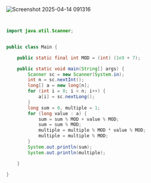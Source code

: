 ![Screenshot 2025-04-14 091316](https://github.com/user-attachments/assets/06bc7a91-272d-4d53-ac72-e54287fa4c6d)

```java


import java.util.Scanner;


public class Main {

    public static final int MOD = (int) (1e9 + 7);

    public static void main(String[] args) {
        Scanner sc = new Scanner(System.in);
        int n = sc.nextInt();
        long[] a = new long[n];
        for (int i = 0; i < n; i++) {
            a[i] = sc.nextLong();
        }
        long sum = 0, multiple = 1;
        for (long value : a) {
            sum = sum % MOD + value % MOD;
            sum = sum % MOD;
            multiple = multiple % MOD * value % MOD;
            multiple = multiple % MOD;
        }
        System.out.println(sum);
        System.out.println(multiple);

    }

}

```
